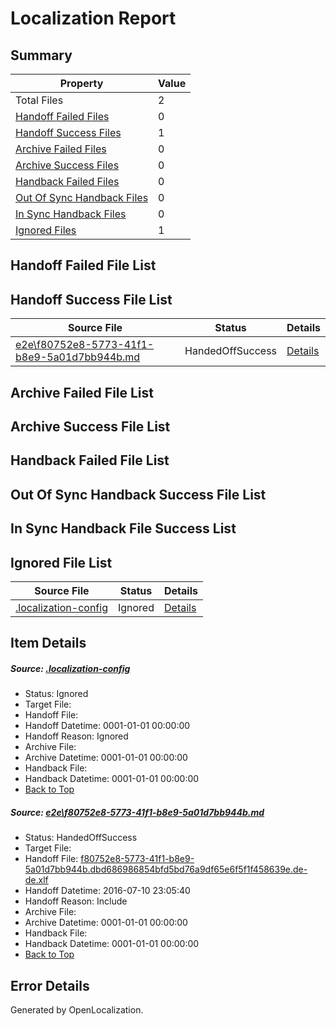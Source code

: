 # <a name='report-top'></a> Localization Report

## Summary
 Property | Value 
 -------- | ----- 
 Total Files | 2
[ Handoff Failed Files ](#handoff-failed-list)| 0
[ Handoff Success Files ](#handoff-success-list)| 1
[ Archive Failed Files ](#archive-failed-list)| 0
[ Archive Success Files ](#archive-success-list)| 0
[ Handback Failed Files ](#handback-failed-list)| 0
[ Out Of Sync Handback Files ](#outofsync-handback-success-list)| 0
[ In Sync Handback Files ](#insync-handback-success-list)| 0
[ Ignored Files ](#ignored-list)| 1

## <a name='handoff-failed-list'></a> Handoff Failed File List

## <a name='handoff-success-list'></a> Handoff Success File List
 Source File | Status | Details 
 ----------- | ------ | ------- 
 [e2e\f80752e8-5773-41f1-b8e9-5a01d7bb944b.md](https://github.com/OpenLocalizationTestOrg/oltest/blob/042a3097ce92bff3b62c5e82778990e9aadcb7fc/e2e/f80752e8-5773-41f1-b8e9-5a01d7bb944b.md) | HandedOffSuccess | [Details](#f0e870cf22a9d3320062ee241d99810794c1b7721)

## <a name='archive-failed-list'></a> Archive Failed File List

## <a name='archive-success-list'></a> Archive Success File List

## <a name='handback-failed-list'></a> Handback Failed File List

## <a name='outofsync-handback-success-list'></a> Out Of Sync Handback Success File List

## <a name='insync-handback-success-list'></a> In Sync Handback File Success List

## <a name='ignored-list'></a> Ignored File List
 Source File | Status | Details 
 ----------- | ------ | ------- 
 [.localization-config](https://github.com/OpenLocalizationTestOrg/oltest/blob/042a3097ce92bff3b62c5e82778990e9aadcb7fc/.localization-config) | Ignored | [Details](#3d4f252ac210baf56311d7e97dcc2db10974dbd20)

## Item Details
##### <a name='3d4f252ac210baf56311d7e97dcc2db10974dbd20'></a> Source: [.localization-config](https://github.com/OpenLocalizationTestOrg/oltest/blob/042a3097ce92bff3b62c5e82778990e9aadcb7fc/.localization-config)
* Status: Ignored
* Target File: 
* Handoff File: 
* Handoff Datetime: 0001-01-01 00:00:00
* Handoff Reason: Ignored
* Archive File: 
* Archive Datetime: 0001-01-01 00:00:00
* Handback File: 
* Handback Datetime: 0001-01-01 00:00:00
* [Back to Top](#report-top)

##### <a name='f0e870cf22a9d3320062ee241d99810794c1b7721'></a> Source: [e2e\f80752e8-5773-41f1-b8e9-5a01d7bb944b.md](https://github.com/OpenLocalizationTestOrg/oltest/blob/042a3097ce92bff3b62c5e82778990e9aadcb7fc/e2e/f80752e8-5773-41f1-b8e9-5a01d7bb944b.md)
* Status: HandedOffSuccess
* Target File: 
* Handoff File: [f80752e8-5773-41f1-b8e9-5a01d7bb944b.dbd686986854bfd5bd76a9df65e6f5f1f458639e.de-de.xlf](https://github.com/OpenLocalizationTestOrg/olhandoff-e2e/blob/93ed8231a264ac2085b245205f670971658c340f/ol-handoff/OpenLocalizationTestOrg/oltest-dede-fly/ci/ht/f80752e8-5773-41f1-b8e9-5a01d7bb944b.dbd686986854bfd5bd76a9df65e6f5f1f458639e.de-de.xlf)
* Handoff Datetime: 2016-07-10 23:05:40
* Handoff Reason: Include
* Archive File: 
* Archive Datetime: 0001-01-01 00:00:00
* Handback File: 
* Handback Datetime: 0001-01-01 00:00:00
* [Back to Top](#report-top)


## Error Details

Generated by OpenLocalization.
